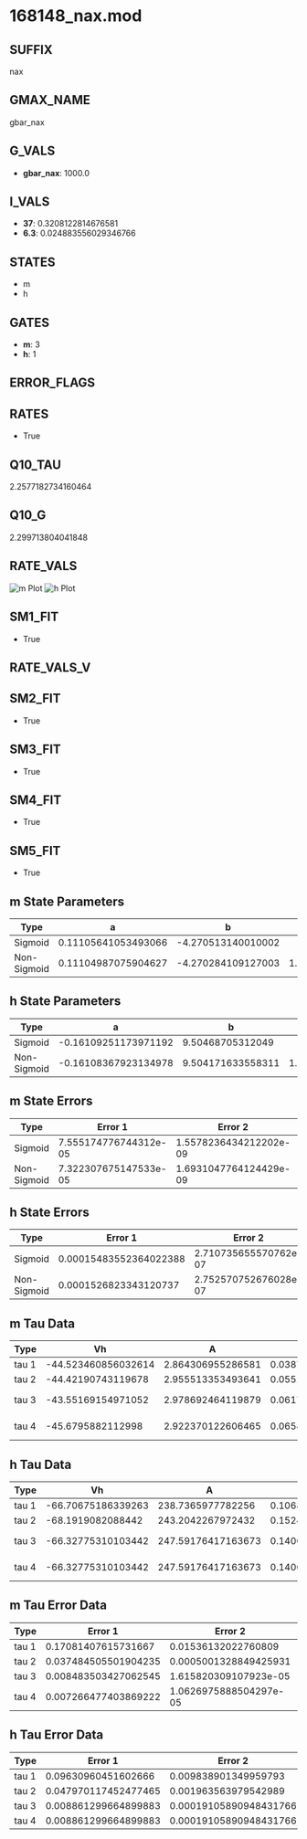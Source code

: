 # 168148_nax.mod

## SUFFIX

nax

## GMAX_NAME

gbar_nax

## G_VALS

- **gbar_nax**: 1000.0

## I_VALS

- **37**: 0.3208122814676581
- **6.3**: 0.024883556029346766

## STATES

- m
- h

## GATES

- **m**: 3
- **h**: 1

## ERROR_FLAGS


## RATES

- True

## Q10_TAU

2.2577182734160464

## Q10_G

2.299713804041848

## RATE_VALS

![m Plot](/Users/pbozelos/Dropbox/icg-Chai-Panos/supermodels/output_markdown_files/Na/168148_nax.mod/images/m.png)
![h Plot](/Users/pbozelos/Dropbox/icg-Chai-Panos/supermodels/output_markdown_files/Na/168148_nax.mod/images/h.png)

## SM1_FIT

- True

## RATE_VALS_V

## SM2_FIT

- True

## SM3_FIT

- True

## SM4_FIT

- True

## SM5_FIT

- True

## m State Parameters

| Type | a | b | c | d |
| --- | --- | --- | --- | --- |
| Sigmoid | 0.11105641053493066 | -4.270513140010002 |
| Non-Sigmoid | 0.11104987075904627 | -4.270284109127003 | 1.0000271579331903 | -1.7411386070055824e-05 |

## h State Parameters

| Type | a | b | c | d |
| --- | --- | --- | --- | --- |
| Sigmoid | -0.16109251173971192 | 9.50468705312049 |
| Non-Sigmoid | -0.16108367923134978 | 9.504171633558311 | 1.0000260808209838 | -1.1819794905154724e-05 |

## m State Errors

| Type | Error 1 | Error 2 | Error 3 |
| --- | --- | --- | --- |
| Sigmoid | 7.555174776744312e-05 | 1.5578236434212202e-09 | 4.30009553769715e-05 |
| Non-Sigmoid | 7.322307675147533e-05 | 1.6931047764124429e-09 | 4.167557136661736e-05 |

## h State Errors

| Type | Error 1 | Error 2 | Error 3 |
| --- | --- | --- | --- |
| Sigmoid | 0.00015483552364022388 | 2.710735655570762e-07 | 0.0001291916536036335 |
| Non-Sigmoid | 0.0001526823343120737 | 2.752570752676028e-07 | 0.00012739507563957542 |

## m Tau Data

| Type | Vh | A | b1 | b2 | c1 | c2 | d1 | d2 | e1 | e2 |
| --- | --- | --- | --- | --- | --- | --- | --- | --- | --- | --- |
| tau 1 | -44.523460856032614 | 2.864306955286581 | 0.038783766454389516 | 0.03248532576438684 |
| tau 2 | -44.42190743119678 | 2.955513353493641 | 0.05510707439377358 | 0.00044103537899965023 | 0.04248817574247046 | -0.0001680371488299981 |
| tau 3 | -43.55169154971052 | 2.978692464119879 | 0.06176361044104776 | 0.0008378355772896122 | 5.407086240108995e-06 | 0.048871767960055885 | -0.0003308019928952912 | 9.041695574921192e-07 |
| tau 4 | -45.6795882112998 | 2.922370122606465 | 0.06546640527820728 | 0.0011100915122324094 | 1.3138411467300516e-05 | 7.221618167884371e-08 | 0.044463804868044646 | -0.00024512818544511754 | 3.3450750947899164e-07 | 1.1887480525999846e-09 |

## h Tau Data

| Type | Vh | A | b1 | b2 | c1 | c2 | d1 | d2 | e1 | e2 |
| --- | --- | --- | --- | --- | --- | --- | --- | --- | --- | --- |
| tau 1 | -66.70675186339263 | 238.7365977782256 | 0.10687927123382908 | 0.11298844555382581 |
| tau 2 | -68.1919082088442 | 243.2042267972432 | 0.15244536968083205 | 0.0023042480697457865 | 0.11556214709397154 | -0.0005388504904294332 |
| tau 3 | -66.32775310103442 | 247.59176417163673 | 0.14006915466337416 | 0.002568919786362972 | 2.2274750200888438e-05 | 0.14875532412114628 | -0.0017452986289184919 | 7.165597760097212e-06 |
| tau 4 | -66.32775310103442 | 247.59176417163673 | 0.14006915466337416 | 0.002568919786362972 | 2.2274750200888438e-05 | 0.0 | 0.14875532412114628 | -0.0017452986289184919 | 7.165597760097212e-06 | 0.0 |

## m Tau Error Data

| Type | Error 1 | Error 2 | Error 3 |
| --- | --- | --- | --- |
| tau 1 | 0.17081407615731667 | 0.01536132022760809 | 0.06900389482124666 |
| tau 2 | 0.037484505501904235 | 0.0005001328849425931 | 0.015142644758957985 |
| tau 3 | 0.008483503427062545 | 1.615820309107923e-05 | 0.0034270874588670976 |
| tau 4 | 0.007266477403869222 | 1.0626975888504297e-05 | 0.00293544451240519 |

## h Tau Error Data

| Type | Error 1 | Error 2 | Error 3 |
| --- | --- | --- | --- |
| tau 1 | 0.09630960451602666 | 0.009838901349959793 | 0.07638315522792787 |
| tau 2 | 0.047970117452477465 | 0.001963563979542989 | 0.0380451040795706 |
| tau 3 | 0.008861299664899883 | 0.00019105890948431766 | 0.007027897489835494 |
| tau 4 | 0.008861299664899883 | 0.00019105890948431766 | 0.007027897489835494 |

